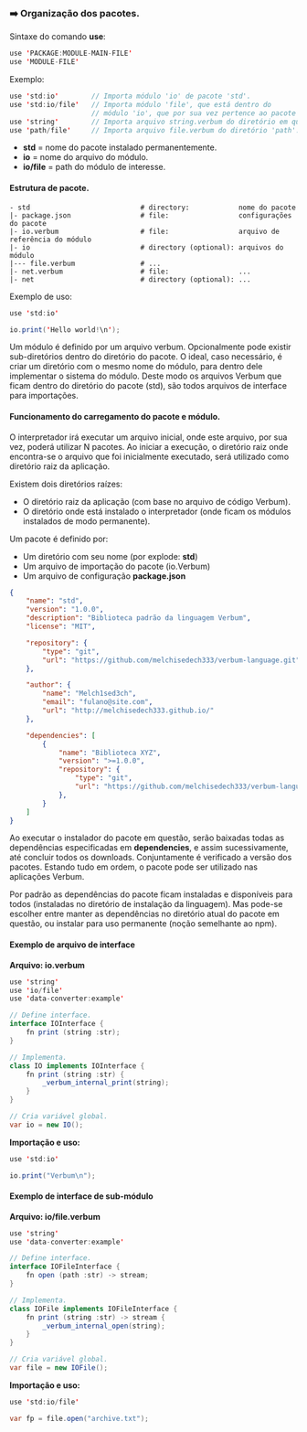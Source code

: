 ### :arrow_right: Organização dos pacotes.

Sintaxe do comando <b>use</b>:
```java
use 'PACKAGE:MODULE-MAIN-FILE'
use 'MODULE-FILE'
```

Exemplo:
```java
use 'std:io'        // Importa módulo 'io' de pacote 'std'.
use 'std:io/file'   // Importa módulo 'file', que está dentro do 
                    // módulo 'io', que por sua vez pertence ao pacote 'std';
use 'string'        // Importa arquivo string.verbum do diretório em questão.
use 'path/file'     // Importa arquivo file.verbum do diretório 'path'.
```

- <b>std</b> = nome do pacote instalado permanentemente.
- <b>io</b> = nome do arquivo do módulo.
- <b>io/file</b> = path do módulo de interesse.


#### Estrutura de pacote.

```
- std                           # directory:            nome do pacote
|- package.json                 # file:                 configurações do pacote
|- io.verbum                    # file:                 arquivo de referência do módulo
|- io                           # directory (optional): arquivos do módulo
|--- file.verbum                # ...
|- net.verbum                   # file:                 ...
|- net                          # directory (optional): ...
```

Exemplo de uso:
```java
use 'std:io'

io.print('Hello world!\n');
```

Um módulo é definido por um arquivo verbum. Opcionalmente pode existir sub-diretórios dentro do diretório do pacote. O ideal, caso necessário, é criar um diretório com o mesmo nome do módulo, para dentro dele implementar o sistema do módulo. Deste modo os arquivos Verbum que ficam dentro do diretório do pacote (std), são todos arquivos de interface para importações.


#### Funcionamento do carregamento do pacote e módulo.

O interpretador irá executar um arquivo inicial, onde este arquivo, por sua vez, poderá utilizar N pacotes.
Ao iniciar a execução, o diretório raiz onde encontra-se o arquivo que foi inicialmente executado, será utilizado como diretório raiz da aplicação.

Existem dois diretórios raízes:
- O diretório raiz da aplicação (com base no arquivo de código Verbum).
- O diretório onde está instalado o interpretador (onde ficam os módulos instalados de modo permanente).

Um pacote é definido por:
- Um diretório com seu nome (por explode: <b>std</b>)
- Um arquivo de importação do pacote (io.Verbum)
- Um arquivo de configuração <b>package.json</b>

```json
{
    "name": "std",
    "version": "1.0.0",
    "description": "Biblioteca padrão da linguagem Verbum",
    "license": "MIT",

    "repository": {
        "type": "git",
        "url": "https://github.com/melchisedech333/verbum-language.git"
    },

    "author": {
        "name": "Melch1sed3ch",
        "email": "fulano@site.com",
        "url": "http://melchisedech333.github.io/"
    },

    "dependencies": [
        {
            "name": "Biblioteca XYZ",
            "version": ">=1.0.0",
            "repository": {
                "type": "git",
                "url": "https://github.com/melchisedech333/verbum-language.git"
            },
        }
    ]
}
```

Ao executar o instalador do pacote em questão, serão baixadas todas as dependências especificadas em <b>dependencies</b>, e assim sucessivamente, até concluir todos os downloads. Conjuntamente é verificado a versão dos pacotes. Estando tudo em ordem, o pacote pode ser utilizado nas aplicações Verbum.

Por padrão as dependências do pacote ficam instaladas e disponíveis para todos (instaladas no diretório de instalação da linguagem).
Mas pode-se escolher entre manter as dependências no diretório atual do pacote em questão, ou instalar para uso permanente (noção semelhante ao npm).


#### Exemplo de arquivo de interface

<b>Arquivo: io.verbum</b>

```java
use 'string'
use 'io/file'
use 'data-converter:example'

// Define interface.
interface IOInterface {
    fn print (string :str);
}

// Implementa.
class IO implements IOInterface {
    fn print (string :str) {
        _verbum_internal_print(string);
    }
}

// Cria variável global.
var io = new IO();
```

<b>Importação e uso:</b>

```java
use 'std:io'

io.print("Verbum\n");
```

#### Exemplo de interface de sub-módulo

<b>Arquivo: io/file.verbum</b>

```java
use 'string'
use 'data-converter:example'

// Define interface.
interface IOFileInterface {
    fn open (path :str) -> stream;
}

// Implementa.
class IOFile implements IOFileInterface {
    fn print (string :str) -> stream {
        _verbum_internal_open(string);
    }
}

// Cria variável global.
var file = new IOFile();
```

<b>Importação e uso:</b>

```java
use 'std:io/file'

var fp = file.open("archive.txt");
```


